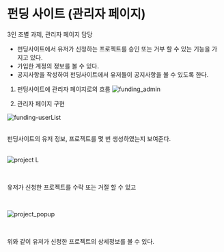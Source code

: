 # 펀딩 사이트 (관리자 페이지)
3인 조별 과제, 관리자 페이지 담당

- 펀딩사이트에서 유저가 신청하는 프로젝트를 승인 또는 거부 할 수 있는 기능을 가지고 있다.
- 가입한 계정의 정보를 볼 수 있다.
- 공지사항을 작성하여 펀딩사이트에서 유저들이 공지사항을 볼 수 있도록 한다.

1) 펀딩사이트에 관리자 페이지로의 흐름
![funding_admin](https://user-images.githubusercontent.com/74960408/146297231-f739f547-b938-4c59-86f5-c9ff5f1ca042.jpg)

2) 관리자 페이지 구현<br/>

![funding-userList](https://user-images.githubusercontent.com/74960408/146298603-954b50c7-22cf-4f19-907b-769dba8bcbfb.jpg)

<br/>
펀딩사이트의 유저 정보, 프로젝트를 몇 번 생성하였는지 보여준다.
<br/>
<br/>

![project L](https://user-images.githubusercontent.com/74960408/146299080-e3f9a6aa-3c63-4be4-8edc-f14e7cc40e5b.jpg)

<br/>

유저가 신청한 프로젝트를 수락 또는 거절 할 수 있고

<br/>

![project_popup](https://user-images.githubusercontent.com/74960408/146298892-b3474022-422f-4c25-b8e2-c37963847fff.jpg)

<br/>

위와 같이 유저가 신청한 프로젝트의 상세정보를 볼 수 있다.
